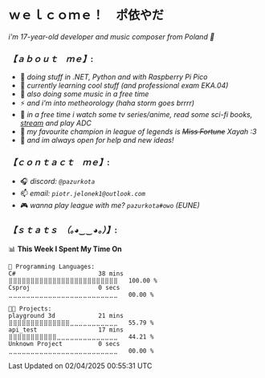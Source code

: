 # `ｗｅｌｃｏｍｅ！　ポ依やだ`

*i'm 17-year-old developer and music composer from Poland 🌸*

### *【﻿ａｂｏｕｔ　ｍｅ】*:
- 🔭 *doing stuff in .NET, Python and with Raspberry Pi Pico*
- 🌱 *currently learning cool stuff (and professional exam EKA.04)*
- 🎹 *also doing some music in a free time*
- ⚡ *and i'm into metheorology (haha storm goes brrrr)*
- 👀 *in a free time i watch some tv series/anime, read some sci-fi books, [stream](https://www.youtube.com/@pazurkota) and play ADC*
- 💖 *my favourite champion in league of legends is ~~Miss Fortune~~ Xayah :3*
- 👯 *and im always open for help and new ideas!*

### *【﻿ｃｏｎｔａｃｔ　ｍｅ】*:
- 🎧 *discord: `@pazurkota`*
- 📫 *email: `piotr.jelonek1@outlook.com`*
- 🎮 *wanna play league with me? `pazurkota#owo` (EUNE)*

### *【﻿ｓｔａｔｓ　（｡◕‿‿◕｡）】*:
<!--START_SECTION:waka-->
📊 **This Week I Spent My Time On** 

```text
💬 Programming Languages: 
C#                       38 mins             ⣿⣿⣿⣿⣿⣿⣿⣿⣿⣿⣿⣿⣿⣿⣿⣿⣿⣿⣿⣿⣿⣿⣿⣿⣿   100.00 % 
Csproj                   0 secs              ⣀⣀⣀⣀⣀⣀⣀⣀⣀⣀⣀⣀⣀⣀⣀⣀⣀⣀⣀⣀⣀⣀⣀⣀⣀   00.00 % 

🐱‍💻 Projects: 
playground 3d            21 mins             ⣿⣿⣿⣿⣿⣿⣿⣿⣿⣿⣿⣿⣿⣿⣀⣀⣀⣀⣀⣀⣀⣀⣀⣀⣀   55.79 % 
api_test                 17 mins             ⣿⣿⣿⣿⣿⣿⣿⣿⣿⣿⣿⣀⣀⣀⣀⣀⣀⣀⣀⣀⣀⣀⣀⣀⣀   44.21 % 
Unknown Project          0 secs              ⣀⣀⣀⣀⣀⣀⣀⣀⣀⣀⣀⣀⣀⣀⣀⣀⣀⣀⣀⣀⣀⣀⣀⣀⣀   00.00 % 
```


 Last Updated on 02/04/2025 00:55:31 UTC
<!--END_SECTION:waka-->

